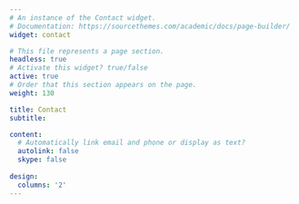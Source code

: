 ```yaml
---
# An instance of the Contact widget.
# Documentation: https://sourcethemes.com/academic/docs/page-builder/
widget: contact

# This file represents a page section.
headless: true
# Activate this widget? true/false
active: true
# Order that this section appears on the page.
weight: 130

title: Contact
subtitle:

content:
  # Automatically link email and phone or display as text?
  autolink: false
  skype: false
  
design:
  columns: '2'
---
```

